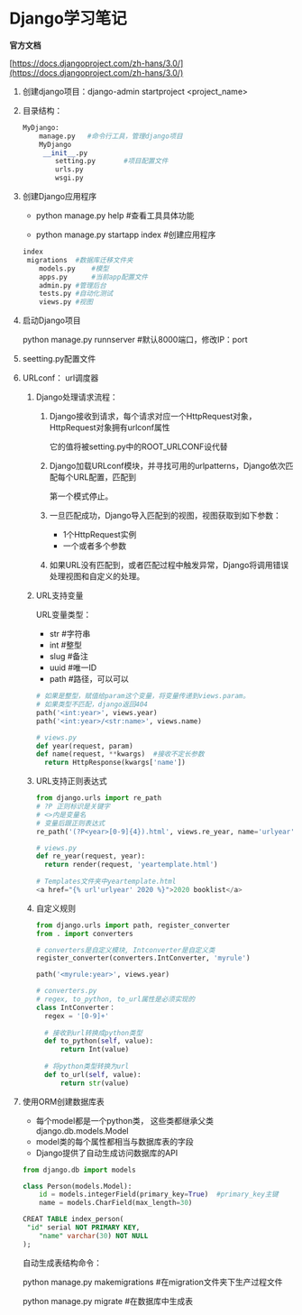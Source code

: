 # Django学习笔记

**官方文档**

 [https://docs.djangoproject.com/zh-hans/3.0/](https://docs.djangoproject.com/zh-hans/3.0/) 

1. 创建django项目：django-admin startproject  <project_name>

2. 目录结构：

   ```python
   MyDjango:
       manage.py   #命令行工具，管理django项目
       MyDjango
       	__init__.py
           setting.py 		#项目配置文件
           urls.py			
           wsgi.py
   ```

3. 创建Django应用程序

   - python manage.py help	#查看工具具体功能

   - python manage.py startapp index 	#创建应用程序

   ```python
   index
   	migrations	#数据库迁移文件夹
       models.py	#模型
       apps.py		#当前app配置文件
       admin.py	#管理后台
       tests.py	#自动化测试
       views.py	#视图
   ```

4. 启动Django项目

    python manage.py runnserver	#默认8000端口，修改IP：port

5. seetting.py配置文件

6. URLconf： url调度器
   1. Django处理请求流程：
      1. Django接收到请求，每个请求对应一个HttpRequest对象，HttpRequest对象拥有urlconf属性

         它的值将被setting.py中的ROOT_URLCONF设代替

      2. Django加载URLconf模块，并寻找可用的urlpatterns，Django依次匹配每个URL配置，匹配到

         第一个模式停止。

      3. 一旦匹配成功，Django导入匹配到的视图，视图获取到如下参数：

         - 1个HttpRequest实例
         - 一个或者多个参数

      4. 如果URL没有匹配到，或者匹配过程中触发异常，Django将调用错误处理视图和自定义的处理。

   2. URL支持变量

      URL变量类型：

      - str   #字符串
      - int   #整型
      - slug  #备注
      - uuid   #唯一ID
      - path   #路径，可以可以

      ```python
      # 如果是整型，赋值给param这个变量，将变量传递到views.param。
      # 如果类型不匹配，django返回404
      path('<int:year>', views.year)
      path('<int:year>/<str:name>', views.name)
      
      # views.py
      def year(request, param)
      def name(request, **kwargs)  #接收不定长参数
      	return HttpResponse(kwargs['name'])
      ```

   3. URL支持正则表达式

      ```python
      from django.urls import re_path
      # ?P 正则标识是关键字
      # <>内是变量名
      # 变量后跟正则表达式
      re_path('(?P<year>[0-9]{4}).html', views.re_year, name='urlyear')
      
      # views.py
      def re_year(request, year):
      	return render(request, 'yeartemplate.html')
      	
      # Templates文件夹中yeartemplate.html
      <a href="{% url'urlyear' 2020 %}">2020 booklist</a>
      ```

   4. 自定义规则

      ```python
      from django.urls import path, register_converter
      from . import converters
      
      # converters是自定义模块, Intconverter是自定义类
      register_converter(converters.IntConverter, 'myrule')
      
      path('<myrule:year>', views.year)
      
      # converters.py
      # regex, to_python, to_url属性是必须实现的
      class IntConverter：
      	regex = '[0-9]+'
      	
      	# 接收到url转换成python类型
      	def to_python(self, value):
      		return Int(value)
      		
      	# 将python类型转换为url
      	def to_url(self, value):
      		return str(value) 
      ```

7. 使用ORM创建数据库表

   - 每个model都是一个python类， 这些类都继承父类django.db.models.Model
   - model类的每个属性都相当与数据库表的字段
   - Django提供了自动生成访问数据库的API

   ```python
   from django.db import models
   
   class Person(models.Model):
       id = models.integerField(primary_key=True)  #primary_key主键
       name = models.CharField(max_length=30)
   ```

   ```sql
   CREAT TABLE index_person(
   	"id" serial NOT PRIMARY KEY,
       "name" varchar(30) NOT NULL
   );
   ```

   自动生成表结构命令：

   python manage.py makemigrations	#在migration文件夹下生产过程文件

   python manage.py migrate	#在数据库中生成表

   

  